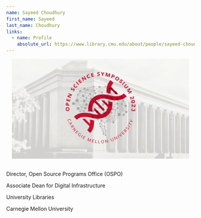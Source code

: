 ```yaml
---
name: Sayeed Choudhury
first_name: Sayeed
last_name: Choudhury
links:
  - name: Profile
    absolute_url: https://www.library.cmu.edu/about/people/sayeed-choudhury
---
```


<style>
#logo-container {
    margin: 0 auto;
   /* width: 70vw; */
	padding: 15px;
	padding-top: 0px;
}

#logo-container img {
    /* width: 70vw; */
}
</style>

<div id='logo-container'><img src="../assets/images/temporary-banner-2023.jpg" /></div>

Director, Open Source Programs Office (OSPO)

Associate Dean for Digital Infrastructure

University Libraries

Carnegie Mellon University
